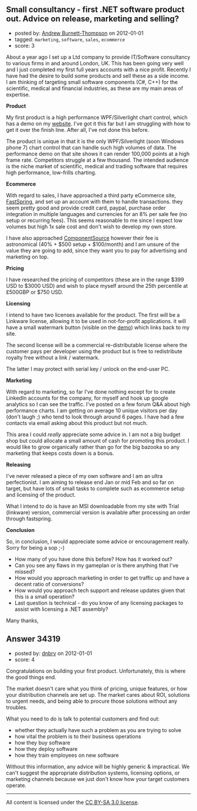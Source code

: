 ## Small consultancy - first .NET software product out. Advice on release, marketing and selling?

- posted by: [Andrew Burnett-Thompson](https://stackexchange.com/users/-1/15348-andrew-burnett-thompson) on 2012-01-01
- tagged: `marketing`, `software`, `sales`, `ecommerce`
- score: 3

About a year ago I set up a Ltd company to provide IT/Software consultancy to various firms in and around London, UK. This has been going very well and I just completed my first full years accounts with a nice profit. Recently I have had the desire to build some products and sell these as a side income. I am thinking of targeting small software components (C#, C++) for the scientific, medical and financial industries, as these are my main areas of expertise. 

**Product**

My first product is a high performance WPF/Silverlight chart control, which has a demo on my [website][1]. I've got it this far but I am struggling with how to get it over the finish line. After all, I've not done this before. 

The product is unique in that it is the only WPF/Silverlight (soon Windows phone 7) chart control that can handle such high volumes of data. The performance demo on that site shows it can render 100,000 points at a high frame rate. Competitors struggle at a few thousand. The intended audience is the niche market of scientific, medical and trading software that requires high performance, low-frills charting.  

**Ecommerce**

With regard to sales, I have approached a third party eCommerce site, [FastSpring][2], and set up an account with them to handle transactions. they seem pretty good and provide credit card, paypal, purchase order integration in multiple languages and currencies for an 8% per sale fee (no setup or recurring fees). This seems reasonable to me since I expect low volumes but high 1x sale cost and don't wish to develop my own store. 

I have also approached [ComponentSource][3] however their fee is astronomical (40% + $500 setup + $100/month) and I am unsure of the value they are going to add, since they want you to pay for advertising and marketing on top. 

**Pricing**

I have researched the pricing of competitors (these are in the range $399 USD to $3000 USD) and wish to place myself around the 25th percentile at £500GBP or $750 USD. 

**Licensing**

I intend to have two licenses available for the product. The first will be a Linkware license, allowing it to be used in not-for-profit applications. it will have a small watermark button (visible on the [demo][1]) which links back to my site. 

The second license will be a commercial re-distributable license where the customer pays per developer using the product but is free to redistribute royalty free without a link / watermark. 

The latter I may protect with serial key / unlock on the end-user PC. 

**Marketing**

With regard to marketing, so far I've done nothing except for to create LinkedIn accounts for the company, for myself and hook up google analytics so I can see the traffic. I've posted on a few forum Q&A about high performance charts. I am getting on average 10 unique visitors per day (don't laugh ;) who tend to look through around 6 pages. I have had a few contacts via email asking about this product but not much. 

This area I could *really* appreciate some advice in. I am not a big budget shop but could allocate a small amount of cash for promoting this product. I would like to grow organically rather than go for the big bazooka so any marketing that keeps costs down is a bonus. 

**Releasing**

I've never released a piece of my own software and I am an ultra perfectionist. I am aiming to release end Jan or mid Feb and so far on target, but have lots of small tasks to complete such as ecommerce setup and licensing of the product. 

What I intend to do is have an MSI downloadable from my site with Trial (linkware) version, commercial version is available after processing an order through fastspring. 

**Conclusion** 

So, in conclusion, I would appreciate some advice or encouragement really. Sorry for being a sop ;-)

 - How many of you have done this before? How has it worked out? 
 - Can you see any flaws in my gameplan or is there anything that I've
   missed? 
 - How would you approach marketing in order to get traffic up and have
   a decent ratio of conversions? 
 - How would you approach tech support and release updates given that
   this is a small operation?
 - Last question is technical - do you know of any licensing packages to
   assist with licensing a .NET assembly?

Many thanks, 




  [1]: http://www.abtsoftware.co.uk/News/tabid/93/articleType/ArticleView/articleId/16/SciChart_Technology_Preview_-_Fast_WPFSilverlight_Stock_Chart_Performance_Demo.aspx
  [2]: http://www.fastspring.com
  [3]: http://www.componentsource.com/


## Answer 34319

- posted by: [dnbrv](https://stackexchange.com/users/-1/15284-dnbrv) on 2012-01-01
- score: 4

Congratulations on building your first product. Unfortunately, this is where the good things end.

The market doesn't care what you think of pricing, unique features, or how your distribution channels are set up. The market cares about ROI, solutions to urgent needs, and being able to procure those solutions without any troubles.

What you need to do is talk to potential customers and find out:

 - whether they actually have such a problem as you are trying to solve
 - how vital the problem is to their business operations
 - how they buy software
 - how they deploy software
 - how they train employees on new software

Without this information, any advice will be highly generic & impractical. We can't suggest the appropriate distribution systems, licensing options, or marketing channels because we just don't know how your target customers operate.



---

All content is licensed under the [CC BY-SA 3.0 license](https://creativecommons.org/licenses/by-sa/3.0/).
